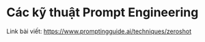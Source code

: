 # Các kỹ thuật Prompt Engineering

Link bài viết: https://www.promptingguide.ai/techniques/zeroshot
